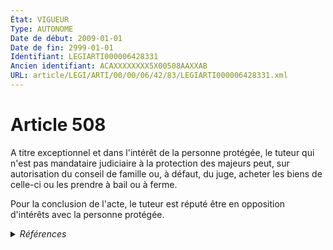 ```yaml
---
État: VIGUEUR
Type: AUTONOME
Date de début: 2009-01-01
Date de fin: 2999-01-01
Identifiant: LEGIARTI000006428331
Ancien identifiant: ACAXXXXXXXX5X00508AAXXAB
URL: article/LEGI/ARTI/00/00/06/42/83/LEGIARTI000006428331.xml
---
```


<h1>Article 508</h1>

A titre exceptionnel et dans l'intérêt de la personne protégée, le tuteur qui
n'est pas mandataire judiciaire à la protection des majeurs peut, sur
autorisation du conseil de famille ou, à défaut, du juge, acheter les biens de
celle-ci ou les prendre à bail ou à ferme.<br />

Pour la conclusion de l'acte, le tuteur est réputé être en opposition d'intérêts
avec la personne protégée.


<details>
  <summary><em>Références</em></summary>

  <h2>Articles faisant référence à l'article</h2>
  
  <ul>
    <li>
      <a href="https://legal.tricoteuses.fr//redirection/LEGIARTI000006284899?vers=git&vers=legifrance">LOI n° 2007-308 du 5 mars 2007 portant réforme de la protection juridique des majeurs - article 8 ENTIEREMENT_MODIF</a> MODIFICATION cible
    </li>
  </ul>
  
  <h2>Références faites par l'article</h2>
  
  <ul>
    <li>
      1967-03-23 CITATION cible <a href="https://legal.tricoteuses.fr//redirection/LEGIARTI000006539679?vers=git&vers=legifrance">Décret n°67-237 du 23 mars 1967 relatif au registre du commerce et des sociétés - article 30 AUTONOME ABROGE, en vigueur du 1978-07-07 au 1984-05-31</a>
    </li>
    <li>
      1984-05-30 CITATION cible <a href="https://legal.tricoteuses.fr//redirection/LEGIARTI000006541286?vers=git&vers=legifrance">Décret n°84-406 du 30 mai 1984 relatif au registre du commerce et des sociétés - article 12 AUTONOME ABROGE, en vigueur du 2005-05-26 au 2007-03-27</a>
    </li>
    <li>
      1984-05-30 CITATION cible <a href="https://legal.tricoteuses.fr//redirection/LEGIARTI000006541296?vers=git&vers=legifrance">Décret n°84-406 du 30 mai 1984 relatif au registre du commerce et des sociétés - article 12-1 AUTONOME ABROGE, en vigueur du 2005-02-02 au 2007-03-27</a>
    </li>
    <li>
      1984-05-30 CITATION cible <a href="https://legal.tricoteuses.fr//redirection/LEGIARTI000006541495?vers=git&vers=legifrance">Décret n°84-406 du 30 mai 1984 relatif au registre du commerce et des sociétés - article 23 AUTONOME ABROGE, en vigueur du 2005-02-02 au 2007-03-27</a>
    </li>
    <li>
      CODIFICATION source Loi 1803-03-14
    </li>
    <li>
      2004-01-02 CITATION cible <a href="https://legal.tricoteuses.fr//redirection/LEGIARTI000006682194?vers=git&vers=legifrance">Loi n° 2004-1 du 2 janvier 2004 relative à l'accueil et à la protection de l'enfance - article 17 AUTONOME VIGUEUR, en vigueur depuis le 2007-03-07</a>
    </li>
    <li>
      2007-03-05 MODIFICATION source <a href="https://legal.tricoteuses.fr//redirection/LEGIARTI000006284899?vers=git&vers=legifrance">LOI n° 2007-308 du 5 mars 2007 portant réforme de la protection juridique des majeurs - article 8 ENTIEREMENT_MODIF</a>
    </li>
    <li>
      2008-12-22 CITATION cible <a href="https://legal.tricoteuses.fr//redirection/LEGIARTI000044929395?vers=git&vers=legifrance">Décret n° 2008-1484 du 22 décembre 2008 relatif aux actes de gestion du patrimoine des personnes placées en curatelle ou en tutelle, et pris en application des articles 452, 496 et 502 du code civil - article Annexe 1 AUTONOME VIGUEUR, en vigueur depuis le 2022-01-01</a>
    </li>
    <li>
      2999-01-01 CITATION cible <a href="https://legal.tricoteuses.fr//redirection/LEGIARTI000019288937?vers=git&vers=legifrance">Code civil - article 509 AUTONOME VIGUEUR, en vigueur depuis le 2009-02-01</a>
    </li>
    <li>
      2999-01-01 CITATION cible <a href="https://legal.tricoteuses.fr//redirection/LEGIARTI000006256354?vers=git&vers=legifrance">Code de commerce - article R123-46 AUTONOME MODIFIE, en vigueur du 2007-03-27 au 2007-05-10</a>
    </li>
    <li>
      2999-01-01 CITATION cible <a href="https://legal.tricoteuses.fr//redirection/LEGIARTI000006256633?vers=git&vers=legifrance">Code de commerce - article R123-69 AUTONOME MODIFIE, en vigueur du 2007-03-27 au 2009-01-01</a>
    </li>
    <li>
      2999-01-01 CITATION cible <a href="https://legal.tricoteuses.fr//redirection/LEGIARTI000006687906?vers=git&vers=legifrance">Code de la santé publique - article L3211-5 AUTONOME MODIFIE, en vigueur du 2000-06-22 au 2011-08-01</a>
    </li>
    <li>
      2999-01-01 CITATION cible <a href="https://legal.tricoteuses.fr//redirection/LEGIARTI000006687910?vers=git&vers=legifrance">Code de la santé publique - article L3211-8 AUTONOME MODIFIE, en vigueur du 2000-06-22 au 2011-08-01</a>
    </li>
    <li>
      2999-01-01 CITATION cible <a href="https://legal.tricoteuses.fr//redirection/LEGIARTI000006692882?vers=git&vers=legifrance">Code de la santé publique - article L352-1 AUTONOME ABROGE, en vigueur du 1968-07-01 au 1990-06-30</a>
    </li>
  </ul>
</details>
